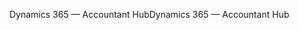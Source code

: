 <span data-ttu-id="54222-101">Dynamics 365 — Accountant Hub</span><span class="sxs-lookup"><span data-stu-id="54222-101">Dynamics 365 — Accountant Hub</span></span>
